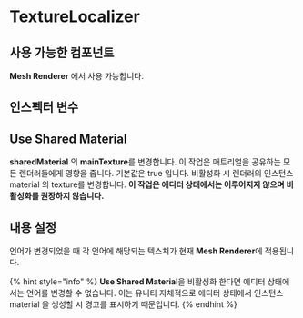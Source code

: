 # TextureLocalizer

## 사용 가능한 컴포넌트

**Mesh Renderer** 에서 사용 가능합니다.

## 인스펙터 변수

## Use Shared Material

**sharedMaterial** 의 **mainTexture**를 변경합니다. 이 작업은 매트리얼을 공유하는 모든 렌더러들에게 영향을 줍니다. 기본값은 true 입니다. 비활성화 시 렌더러의 인스턴스 material 의 texture를 변경합니다. **이 작업은 에디터 상태에서는 이루어지지 않으며 비활성화를 권장하지 않습니다.**

## 내용 설정

언어가 변경되었을 때 각 언어에 해당되는 텍스처가 현재 **Mesh Renderer**에 적용됩니다.

{% hint style="info" %}
**Use Shared Material**을 비활성화 한다면 에디터 상태에서는 언어를 변경할 수 없습니다. 이는 유니티 자체적으로 에디터 상태에서 인스턴스 material 을 생성할 시 경고를 표시하기 때문입니다.
{% endhint %}

